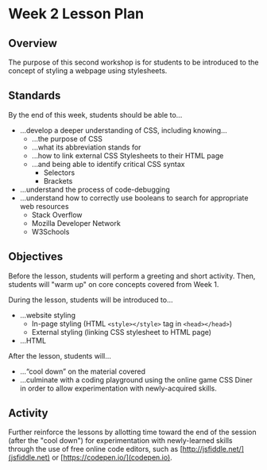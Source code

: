 # Week 2 Lesson Plan

## Overview

The purpose of this second workshop is for students to be introduced to the concept of styling
a webpage using stylesheets.

## Standards

By the end of this week, students should be able to...
* ...develop a deeper understanding of CSS, including knowing...
    * ...the purpose of CSS 
    * ...what its abbreviation stands for
    * ...how to link external CSS Stylesheets to their HTML page
    * ...and being able to identify critical CSS syntax
        * Selectors
        * Brackets
* ...understand the process of code-debugging
* ...understand how to correctly use booleans to search for appropriate web resources
    * Stack Overflow
    * Mozilla Developer Network
    * W3Schools

## Objectives

Before the lesson, students will perform a greeting and short activity. Then, students will "warm up" on core concepts covered from Week 1.

During the lesson, students will be introduced to...
* ...website styling
    * In-page styling (HTML `<style></style>` tag in `<head></head>`)
    * External styling (linking CSS stylesheet to HTML page)
* ...HTML

After the lesson, students will...
* ...“cool down” on the material covered
* ...culminate with a coding playground using the online game CSS Diner in order to allow experimentation with newly-acquired skills.

## Activity

Further reinforce the lessons by allotting time toward the end of the session (after the "cool down") for experimentation with
newly-learned skills through the use of free online code editors, such as [http://jsfiddle.net/](jsfiddle.net) or [https://codepen.io/](codepen.io).
